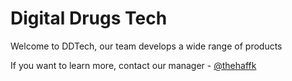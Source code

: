 # Digital Drugs Tech

Welcome to DDTech, our team develops a wide range of products

If you want to learn more, contact our manager - [@thehaffk](https://t.me/thehaffk)

